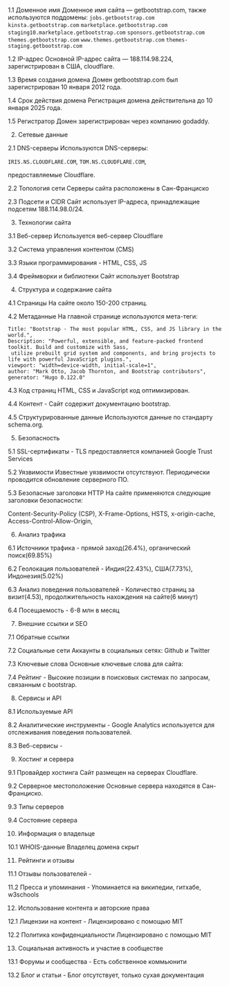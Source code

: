 1.1 Доменное имя Доменное имя сайта — getbootstrap.com, также используются поддомены:
`jobs.getbootstrap.com`
`kinsta.getbootstrap.com`
`marketplace.getbootstrap.com`
`staging10.marketplace.getbootstrap.com`
`sponsors.getbootstrap.com`
`themes.getbootstrap.com`
`www.themes.getbootstrap.com`
`themes-staging.getbootstrap.com`

1.2 IP-адрес Основной IP-адрес сайта — 188.114.98.224, зарегистрирован в США, cloudflare.

1.3 Время создания домена Домен getbootstrap.com был зарегистрирован 10 января 2012 года.

1.4 Срок действия домена Регистрация домена действительна до 10 января 2025 года.

1.5 Регистратор Домен зарегистрирован через компанию godaddy. 

2. Сетевые данные

2.1 DNS-серверы Используются DNS-серверы:

`IRIS.NS.CLOUDFLARE.COM`,
`TOM.NS.CLOUDFLARE.COM`,

предоставляемые Cloudflare.

2.2 Топология сети Серверы сайта расположены в Сан-Франциско

2.3 Подсети и CIDR Сайт использует IP-адреса, принадлежащие подсетям 188.114.98.0/24.

3. Технологии сайта

3.1 Веб-сервер Используется веб-сервер Cloudflare

3.2 Система управления контентом (CMS)

3.3 Языки программирования - HTML, CSS, JS

3.4 Фреймворки и библиотеки Сайт использует Bootstrap 

4. Структура и содержание сайта

4.1 Страницы На сайте около 150-200 страниц.

4.2 Метаданные На главной странице используются мета-теги:

```
Title: "Bootstrap · The most popular HTML, CSS, and JS library in the world.",
Description: "Powerful, extensible, and feature-packed frontend toolkit. Build and customize with Sass,
 utilize prebuilt grid system and components, and bring projects to life with powerful JavaScript plugins.",
viewport: "width=device-width, initial-scale=1",
author: "Mark Otto, Jacob Thornton, and Bootstrap contributors",
generator: "Hugo 0.122.0"
```

4.3 Код страниц HTML, CSS и JavaScript код оптимизирован.

4.4 Контент - Сайт содержит документацию bootstrap.

4.5 Структурированные данные Используются данные по стандарту schema.org. 

5. Безопасность

5.1 SSL-сертификаты - TLS предоставляется компанией Google Trust Services

5.2 Уязвимости Известные уязвимости отсутствуют. Периодически проводится обновление серверного ПО.

5.3 Безопасные заголовки HTTP На сайте применяются следующие заголовки безопасности:

Content-Security-Policy (CSP),
X-Frame-Options,
HSTS,
x-origin-cache,
Access-Control-Allow-Origin,

6. Анализ трафика

6.1 Источники трафика - прямой заход(26.4%), органический поиск(69.85%)

6.2 Геолокация пользователей - Индия(22.43%), США(7.73%), Индонезия(5.02%)

6.3 Анализ поведения пользователей - Количество страниц за визит(4.53), продолжительность нахождения на сайте(6 минут)

6.4 Посещаемость - 6-8 млн в месяц

7. Внешние ссылки и SEO

7.1 Обратные ссылки 

7.2 Социальные сети Аккаунты в социальных сетях: Github и Twitter

7.3 Ключевые слова Основные ключевые слова для сайта: 

7.4 Рейтинг - Высокие позиции в поисковых системах по запросам, связанным с bootstrap. 

8. Сервисы и API

8.1 Используемые API 

8.2 Аналитические инструменты - Google Analytics используется для отслеживания поведения пользователей.

8.3 Веб-сервисы -

9. Хостинг и сервера

9.1 Провайдер хостинга Сайт размещен на серверах Cloudflare.

9.2 Серверное местоположение Основные сервера находятся в Сан-Франциско.

9.3 Типы серверов

9.4 Состояние сервера

10. Информация о владельце

10.1 WHOIS-данные Владелец домена скрыт

11. Рейтинги и отзывы

11.1 Отзывы пользователей - 

11.2 Пресса и упоминания - Упоминается на википедии, гитхабе, w3schools

12. Использование контента и авторские права

12.1 Лицензии на контент - Лицензировано с помощью MIT

12.2 Политика конфиденциальности Лицензировано с помощью MIT

13. Социальная активность и участие в сообществе

13.1 Форумы и сообщества - Есть собственное коммьюнити

13.2 Блог и статьи - Блог отсутствует, только сухая документация
